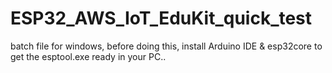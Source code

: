 # ESP32_AWS_IoT_EduKit_quick_test
 batch file for windows, before doing this, install Arduino IDE &amp; esp32core to get the esptool.exe ready in your PC..
